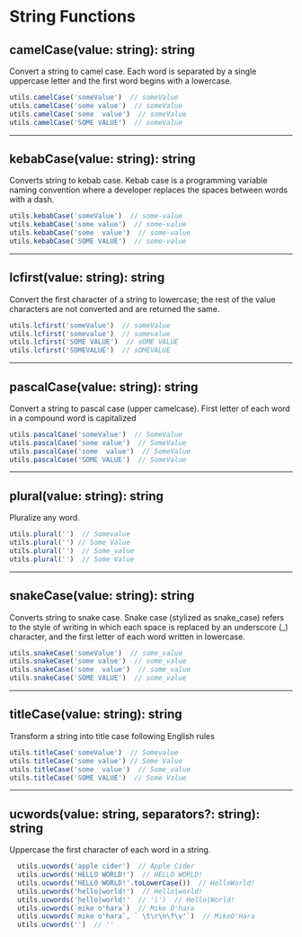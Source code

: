 # String Functions

## camelCase(value: string): string

Convert a string to camel case. Each word is separated by a single uppercase letter and the first word begins with a lowercase.

```ts
utils.camelCase('someValue')  // someValue
utils.camelCase('some value')  // someValue
utils.camelCase('some  value')  // someValue
utils.camelCase('SOME VALUE')  // someValue
```

---

## kebabCase(value: string): string

Converts string to kebab case. Kebab case is a programming variable naming convention where a developer replaces the spaces between words with a dash.

```ts
utils.kebabCase('someValue')  // some-value
utils.kebabCase('some value')  // some-value
utils.kebabCase('some  value')  // some-value
utils.kebabCase('SOME VALUE')  // some-value
```

---

## lcfirst(value: string): string 

Convert the first character of a string to lowercase; the rest of the value characters are not converted and are returned the same.

```ts
utils.lcfirst('someValue')  // someValue
utils.lcfirst('somevalue')  // somevalue
utils.lcfirst('SOME VALUE')  // sOME VALUE
utils.lcfirst('SOMEVALUE')  // sOMEVALUE
```

---

## pascalCase(value: string): string

Convert a string to pascal case (upper camelcase). First letter of each word in a compound word is capitalized

```ts
utils.pascalCase('someValue')  // SomeValue
utils.pascalCase('some value')  // SomeValue
utils.pascalCase('some  value')  // SomeValue
utils.pascalCase('SOME VALUE')  // SomeValue
```

---

## plural(value: string): string

Pluralize any word.

```ts
utils.plural('')  // Somevalue
utils.plural('') // Some Value
utils.plural('')  // Some_value
utils.plural('')  // Some Value
```

---

## snakeCase(value: string): string

Converts string to snake case. Snake case (stylized as snake_case) refers to the style of writing in which each space is replaced by an underscore (_) character, and the first letter of each word written in lowercase.

```ts
utils.snakeCase('someValue')  // some_value
utils.snakeCase('some value')  // some_value
utils.snakeCase('some  value')  // some_value
utils.snakeCase('SOME VALUE')  // some_value
```

---

## titleCase(value: string): string

Transform a string into title case following English rules

```ts
utils.titleCase('someValue')  // Somevalue
utils.titleCase('some value') // Some Value
utils.titleCase('some  value')  // Some_value
utils.titleCase('SOME VALUE')  // Some Value
```

---

## ucwords(value: string, separators?: string): string

Uppercase the first character of each word in a string.

```ts
  utils.ucwords('apple cider')  // Apple Cider
  utils.ucwords('HELLO WORLD!')  // HELLO WORLD!
  utils.ucwords('HELLO WORLD!'.toLowerCase())  // HelloWorld!
  utils.ucwords('hello|world!')  // Hello|world!
  utils.ucwords('hello|world!'  // '|')  // Hello|World!
  utils.ucwords(`mike o'hara`)  // Mike O'hara
  utils.ucwords(`mike o'hara`, ` \t\r\n\f\v'`)  // MikeO'Hara
  utils.ucwords('')  // ''
```
